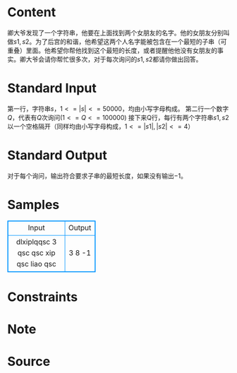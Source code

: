 
# Content

卿大爷发现了一个字符串，他要在上面找到两个女朋友的名字。他的女朋友分别叫做$s1,s2$。为了后宫的和谐，他希望这两个人名字能被包含在一个最短的子串（可重叠）里面。他希望你帮他找到这个最短的长度，或者提醒他他没有女朋友的事实。卿大爷会请你帮忙很多次，对于每次询问的$s1,s2$都请你做出回答。

# Standard Input

第一行，字符串$s$，$1<=|s|<=50000$，均由小写字母构成。
第二行一个数字$Q$，代表有$Q$次询问$(1<=Q<=100000)$
接下来Q行，每行有两个字符串$s1,s2$以一个空格隔开（同样均由小写字母构成，$1<=|s1|,|s2|<=4$）

# Standard Output

对于每个询问，输出符合要求子串的最短长度，如果没有输出$-1$。

# Samples

<style>
        table,table tr th, table tr td { border:1px solid #0094ff; }
        table { width: 200px; min-height: 25px; line-height: 25px; text-align: center; border-collapse: collapse;}   
    </style>
<table>
	<tr>
		<td>Input</td>
		<td>Output</td>
	</tr>
<tr><td>dlxiplqqsc
3
qsc qsc
xip qsc
liao qsc</td><td>3
8
-1</td></tr></table>


# Constraints



# Note



# Source


